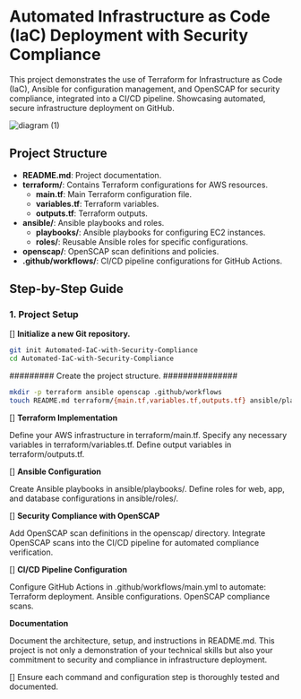 # Automated Infrastructure as Code (IaC) Deployment with Security Compliance

This project demonstrates the use of Terraform for Infrastructure as Code (IaC), Ansible for configuration management, and OpenSCAP for security compliance, integrated into a CI/CD pipeline. Showcasing automated, secure infrastructure deployment on GitHub.


![diagram (1)](https://github.com/danielamoh1/Automated-IaC-Deployment-with-Security-Compliance/assets/160555417/e1d26ef3-c0eb-4696-8ab4-3381d33e896a)
## Project Structure

- **README.md**: Project documentation.
- **terraform/**: Contains Terraform configurations for AWS resources.
  - **main.tf**: Main Terraform configuration file.
  - **variables.tf**: Terraform variables.
  - **outputs.tf**: Terraform outputs.
- **ansible/**: Ansible playbooks and roles.
  - **playbooks/**: Ansible playbooks for configuring EC2 instances.
  - **roles/**: Reusable Ansible roles for specific configurations.
- **openscap/**: OpenSCAP scan definitions and policies.
- **.github/workflows/**: CI/CD pipeline configurations for GitHub Actions.

## Step-by-Step Guide

### 1. Project Setup

[] **Initialize a new Git repository.**
   ```bash
   git init Automated-IaC-with-Security-Compliance
   cd Automated-IaC-with-Security-Compliance
   ```

######### Create the project structure. ###############
```bash
mkdir -p terraform ansible openscap .github/workflows
touch README.md terraform/{main.tf,variables.tf,outputs.tf} ansible/playbooks/main.yml
```
[] **Terraform Implementation**

Define your AWS infrastructure in terraform/main.tf.
Specify any necessary variables in terraform/variables.tf.
Define output variables in terraform/outputs.tf.

[] **Ansible Configuration**

Create Ansible playbooks in ansible/playbooks/.
Define roles for web, app, and database configurations in ansible/roles/.

[] **Security Compliance with OpenSCAP**

Add OpenSCAP scan definitions in the openscap/ directory.
Integrate OpenSCAP scans into the CI/CD pipeline for automated compliance verification.

[] **CI/CD Pipeline Configuration**

Configure GitHub Actions in .github/workflows/main.yml to automate:
Terraform deployment.
Ansible configurations.
OpenSCAP compliance scans.

**Documentation**

Document the architecture, setup, and instructions in README.md.
This project is not only a demonstration of your technical skills but also your commitment to security and compliance in infrastructure deployment.

[] Ensure each command and configuration step is thoroughly tested and documented. 
